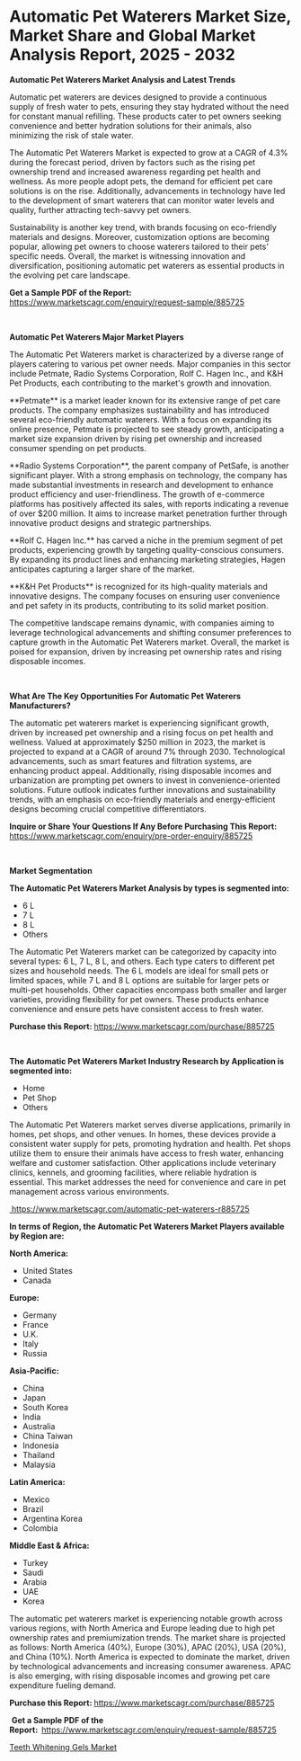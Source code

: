 <p><h1>Automatic Pet Waterers Market Size, Market Share and Global Market Analysis Report, 2025 - 2032</h1></p><p><strong>Automatic Pet Waterers Market Analysis and Latest Trends</strong></p>
<p><p>Automatic pet waterers are devices designed to provide a continuous supply of fresh water to pets, ensuring they stay hydrated without the need for constant manual refilling. These products cater to pet owners seeking convenience and better hydration solutions for their animals, also minimizing the risk of stale water.</p><p>The Automatic Pet Waterers Market is expected to grow at a CAGR of 4.3% during the forecast period, driven by factors such as the rising pet ownership trend and increased awareness regarding pet health and wellness. As more people adopt pets, the demand for efficient pet care solutions is on the rise. Additionally, advancements in technology have led to the development of smart waterers that can monitor water levels and quality, further attracting tech-savvy pet owners.</p><p>Sustainability is another key trend, with brands focusing on eco-friendly materials and designs. Moreover, customization options are becoming popular, allowing pet owners to choose waterers tailored to their pets' specific needs. Overall, the market is witnessing innovation and diversification, positioning automatic pet waterers as essential products in the evolving pet care landscape.</p></p>
<p><strong>Get a Sample PDF of the Report:&nbsp;</strong> <a href="https://www.marketscagr.com/enquiry/request-sample/885725?utm_campaign=1920&utm_medium=2&utm_source=Github&utm_content=ia&utm_term=08022025&utm_id=automatic-pet-waterers">https://www.marketscagr.com/enquiry/request-sample/885725</a></p>
<p>&nbsp;</p>
<p><strong>Automatic Pet Waterers Major Market Players</strong></p>
<p><p>The Automatic Pet Waterers market is characterized by a diverse range of players catering to various pet owner needs. Major companies in this sector include Petmate, Radio Systems Corporation, Rolf C. Hagen Inc., and K&H Pet Products, each contributing to the market's growth and innovation.</p><p>**Petmate** is a market leader known for its extensive range of pet care products. The company emphasizes sustainability and has introduced several eco-friendly automatic waterers. With a focus on expanding its online presence, Petmate is projected to see steady growth, anticipating a market size expansion driven by rising pet ownership and increased consumer spending on pet products.</p><p>**Radio Systems Corporation**, the parent company of PetSafe, is another significant player. With a strong emphasis on technology, the company has made substantial investments in research and development to enhance product efficiency and user-friendliness. The growth of e-commerce platforms has positively affected its sales, with reports indicating a revenue of over $200 million. It aims to increase market penetration further through innovative product designs and strategic partnerships.</p><p>**Rolf C. Hagen Inc.** has carved a niche in the premium segment of pet products, experiencing growth by targeting quality-conscious consumers. By expanding its product lines and enhancing marketing strategies, Hagen anticipates capturing a larger share of the market.</p><p>**K&H Pet Products** is recognized for its high-quality materials and innovative designs. The company focuses on ensuring user convenience and pet safety in its products, contributing to its solid market position.</p><p>The competitive landscape remains dynamic, with companies aiming to leverage technological advancements and shifting consumer preferences to capture growth in the Automatic Pet Waterers market. Overall, the market is poised for expansion, driven by increasing pet ownership rates and rising disposable incomes.</p></p>
<p>&nbsp;</p>
<p><strong>What Are The Key Opportunities For Automatic Pet Waterers Manufacturers?</strong></p>
<p><p>The automatic pet waterers market is experiencing significant growth, driven by increased pet ownership and a rising focus on pet health and wellness. Valued at approximately $250 million in 2023, the market is projected to expand at a CAGR of around 7% through 2030. Technological advancements, such as smart features and filtration systems, are enhancing product appeal. Additionally, rising disposable incomes and urbanization are prompting pet owners to invest in convenience-oriented solutions. Future outlook indicates further innovations and sustainability trends, with an emphasis on eco-friendly materials and energy-efficient designs becoming crucial competitive differentiators.</p></p>
<p><strong>Inquire or Share Your Questions If Any Before Purchasing This Report:</strong> <a href="https://www.marketscagr.com/enquiry/pre-order-enquiry/885725?utm_campaign=1920&utm_medium=2&utm_source=Github&utm_content=ia&utm_term=08022025&utm_id=automatic-pet-waterers">https://www.marketscagr.com/enquiry/pre-order-enquiry/885725</a></p>
<p>&nbsp;</p>
<p><strong>Market Segmentation</strong></p>
<p><strong>The Automatic Pet Waterers Market Analysis by types is segmented into:</strong></p>
<p><ul><li>6 L</li><li>7 L</li><li>8 L</li><li>Others</li></ul></p>
<p><p>The Automatic Pet Waterers market can be categorized by capacity into several types: 6 L, 7 L, 8 L, and others. Each type caters to different pet sizes and household needs. The 6 L models are ideal for small pets or limited spaces, while 7 L and 8 L options are suitable for larger pets or multi-pet households. Other capacities encompass both smaller and larger varieties, providing flexibility for pet owners. These products enhance convenience and ensure pets have consistent access to fresh water.</p></p>
<p><strong>Purchase this Report:&nbsp;</strong><a href="https://www.marketscagr.com/purchase/885725?utm_campaign=1920&utm_medium=2&utm_source=Github&utm_content=ia&utm_term=08022025&utm_id=automatic-pet-waterers">https://www.marketscagr.com/purchase/885725</a></p>
<p>&nbsp;</p>
<p><strong>The Automatic Pet Waterers Market Industry Research by Application is segmented into:</strong></p>
<p><ul><li>Home</li><li>Pet Shop</li><li>Others</li></ul></p>
<p><p>The Automatic Pet Waterers market serves diverse applications, primarily in homes, pet shops, and other venues. In homes, these devices provide a consistent water supply for pets, promoting hydration and health. Pet shops utilize them to ensure their animals have access to fresh water, enhancing welfare and customer satisfaction. Other applications include veterinary clinics, kennels, and grooming facilities, where reliable hydration is essential. This market addresses the need for convenience and care in pet management across various environments.</p></p>
<p><a href="https://www.marketscagr.com/automatic-pet-waterers-r885725?utm_campaign=1920&utm_medium=2&utm_source=Github&utm_content=ia&utm_term=08022025&utm_id=automatic-pet-waterers">&nbsp;https://www.marketscagr.com/automatic-pet-waterers-r885725</a></p>
<p><strong>In terms of Region, the Automatic Pet Waterers Market Players available by Region are:</strong></p>
<p>
    <p> <strong> North America: </strong>
        <ul>
            <li>United States</li>
            <li>Canada</li>
        </ul>
        </p> 
    <p> <strong> Europe: </strong>
        <ul>
            <li>Germany</li>
            <li>France</li>
            <li>U.K.</li>
            <li>Italy</li>
            <li>Russia</li>
        </ul>
        </p> 
    <p> <strong> Asia-Pacific: </strong>
        <ul>
            <li>China</li>
            <li>Japan</li>
            <li>South Korea</li>
            <li>India</li>
            <li>Australia</li>
            <li>China Taiwan</li>
            <li>Indonesia</li>
            <li>Thailand</li>
            <li>Malaysia</li>
        </ul>
        </p> 
    <p> <strong> Latin America: </strong>
        <ul>
            <li>Mexico</li>
            <li>Brazil</li>
            <li>Argentina Korea</li>
            <li>Colombia</li>
        </ul>
        </p> 
    <p> <strong> Middle East & Africa: </strong>
        <ul>
            <li>Turkey</li>
            <li>Saudi</li>
            <li>Arabia</li>
            <li>UAE</li>
            <li>Korea</li>
        </ul>
    </p>
    </p>
<p><p>The automatic pet waterers market is experiencing notable growth across various regions, with North America and Europe leading due to high pet ownership rates and premiumization trends. The market share is projected as follows: North America (40%), Europe (30%), APAC (20%), USA (20%), and China (10%). North America is expected to dominate the market, driven by technological advancements and increasing consumer awareness. APAC is also emerging, with rising disposable incomes and growing pet care expenditure fueling demand.</p></p>
<p><strong>Purchase this Report: </strong><a href="https://www.marketscagr.com/purchase/885725?utm_campaign=1920&utm_medium=2&utm_source=Github&utm_content=ia&utm_term=08022025&utm_id=automatic-pet-waterers">https://www.marketscagr.com/purchase/885725</a></p>
<p>&nbsp;<strong>Get a Sample PDF of the Report:&nbsp;&nbsp;</strong><a href="https://www.marketscagr.com/enquiry/request-sample/885725?utm_campaign=1920&utm_medium=2&utm_source=Github&utm_content=ia&utm_term=08022025&utm_id=automatic-pet-waterers">https://www.marketscagr.com/enquiry/request-sample/885725</a></p>
<p><strong></strong></p>
<p><p><a href="https://github.com/JakirUddin511/Market-Research-Report-List-1/blob/main/teeth-whitening-gels-market.md?utm_campaign=1920&utm_medium=2&utm_source=Github&utm_content=ia&utm_term=08022025&utm_id=automatic-pet-waterers">Teeth Whitening Gels Market</a></p></p>